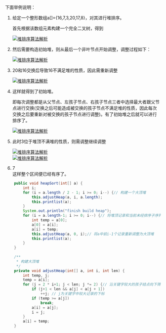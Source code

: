 下面举例说明：

1. 给定一个整形数组a\[\]={16,7,3,20,17,8}，对其进行堆排序。

   首先根据该数组元素构建一个完全二叉树，得到

   [![](http://e.hiphotos.baidu.com/exp/w=500/sign=8b3084880855b3199cf9827573ab8286/1c950a7b02087bf42e229f60f0d3572c10dfcf69.jpg "堆排序算法解析")](http://jingyan.baidu.com/album/5225f26b057d5de6fa0908f3.html?picindex=1)

2. 然后需要构造初始堆，则从最后一个非叶节点开始调整，调整过程如下：

   [![](http://a.hiphotos.baidu.com/exp/w=500/sign=9f23bd108026cffc692abfb289004a7d/63d9f2d3572c11df818a74aa612762d0f603c2e4.jpg "堆排序算法解析")](http://jingyan.baidu.com/album/5225f26b057d5de6fa0908f3.html?picindex=2)

3. 20和16交换后导致16不满足堆的性质，因此需重新调整

   [![](http://h.hiphotos.baidu.com/exp/w=500/sign=55ec2eaf0b24ab18e016e13705fbe69a/4b90f603738da9773e984da2b251f8198718e380.jpg "堆排序算法解析")](http://jingyan.baidu.com/album/5225f26b057d5de6fa0908f3.html?picindex=3)

4. 这样就得到了初始堆。

   即每次调整都是从父节点、左孩子节点、右孩子节点三者中选择最大者跟父节点进行交换\(交换之后可能造成被交换的孩子节点不满足堆的性质，因此每次交换之后要重新对被交换的孩子节点进行调整\)。有了初始堆之后就可以进行排序了。

   [![](http://h.hiphotos.baidu.com/exp/w=500/sign=36ca538d5b82b2b7a79f39c401accb0a/95eef01f3a292df57770679cbe315c6035a8738c.jpg "堆排序算法解析")](http://jingyan.baidu.com/album/5225f26b057d5de6fa0908f3.html?picindex=4)

5. 此时3位于堆顶不满堆的性质，则需调整继续调整

   [![](http://c.hiphotos.baidu.com/exp/w=500/sign=2471e32c087b02080cc93fe152d8f25f/f7246b600c338744a18fe4f5530fd9f9d62aa0f5.jpg "堆排序算法解析")](http://jingyan.baidu.com/album/5225f26b057d5de6fa0908f3.html?picindex=5)  
   [![](http://h.hiphotos.baidu.com/exp/w=500/sign=9e7ddf86ba0e7bec23da03e11f2fb9fa/9358d109b3de9c82762432066e81800a18d843f2.jpg "堆排序算法解析")](http://jingyan.baidu.com/album/5225f26b057d5de6fa0908f3.html?picindex=6)

6. 7  
    这样整个区间便已经有序了。

```java
    public void heapSort(int[] a) {
        int i;
        for (i = a.length / 2 - 1; i >= 0; i--) {// 构建一个大顶堆
            this.adjustHeap(a, i, a.length);
            this.printlist(a);
        }
        System.out.println("finish build heap");
        for (i = a.length-1; i >= 0; i--) {// 将堆顶记录和当前未经排序子序列的最后一个记录交换
            int temp = a[0];
            a[0] = a[i];
            a[i] = temp;
            this.adjustHeap(a, 0, i);// 将a中前i-1个记录重新调整为大顶堆
            this.printlist(a);
        }
    }
    
    /**
     * 构建大顶堆
     */
    private void adjustHeap(int[] a, int i, int len) {
        int temp, j;
        temp = a[i];
        for (j = 2 * i+1; j < len; j *= 2) {// 沿关键字较大的孩子结点向下筛选
            if (j+1 < len && a[j] < a[j + 1])
                ++j; // j为关键字中较大记录的下标
            if (temp >= a[j])
                break;
            a[i] = a[j];
            i = j;
        }
        a[i] = temp;
    }
```



